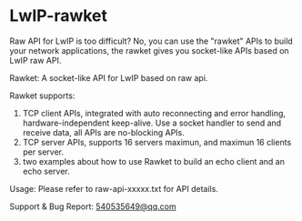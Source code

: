 # LwIP-rawket
Raw API for LwIP is too difficult? No, you can use the "rawket" APIs to build your network applications, the rawket gives you socket-like APIs based on LwIP raw API.

Rawket: 
A socket-like API for LwIP based on raw api.

Rawket supports:
1) TCP client APIs, integrated with auto reconnecting and error handling, hardware-independent keep-alive.
   Use a socket handler to send and receive data, all APIs are no-blocking APIs.
2) TCP server APIs, supports 16 servers maximun, and maximun 16 clients per server.
3) two examples about how to use Rawket to build an echo client and an echo server.

Usage:
Please refer to raw-api-xxxxx.txt for API details.

Support & Bug Report: 540535649@qq.com
